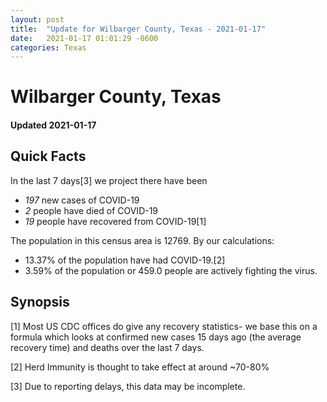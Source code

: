 ```yaml
---
layout: post
title:  "Update for Wilbarger County, Texas - 2021-01-17"
date:   2021-01-17 01:01:29 -0600
categories: Texas
---
```


# Wilbarger County, Texas
#### Updated 2021-01-17

## Quick Facts

In the last 7 days[3] we project there have been
- *197* new cases of COVID-19
- *2* people have died of COVID-19
- *19* people have recovered from COVID-19[1]

The population in this census area is 12769. By our calculations:
- 13.37% of the population have had COVID-19.[2]
- 3.59% of the population or 459.0 people are actively fighting the virus.

## Synopsis




[1] Most US CDC offices do give any recovery statistics- we base this on a formula which looks at confirmed new cases
15 days ago (the average recovery time) and deaths over the last 7 days.

[2] Herd Immunity is thought to take effect at around ~70-80%

[3] Due to reporting delays, this data may be incomplete.
 
    
